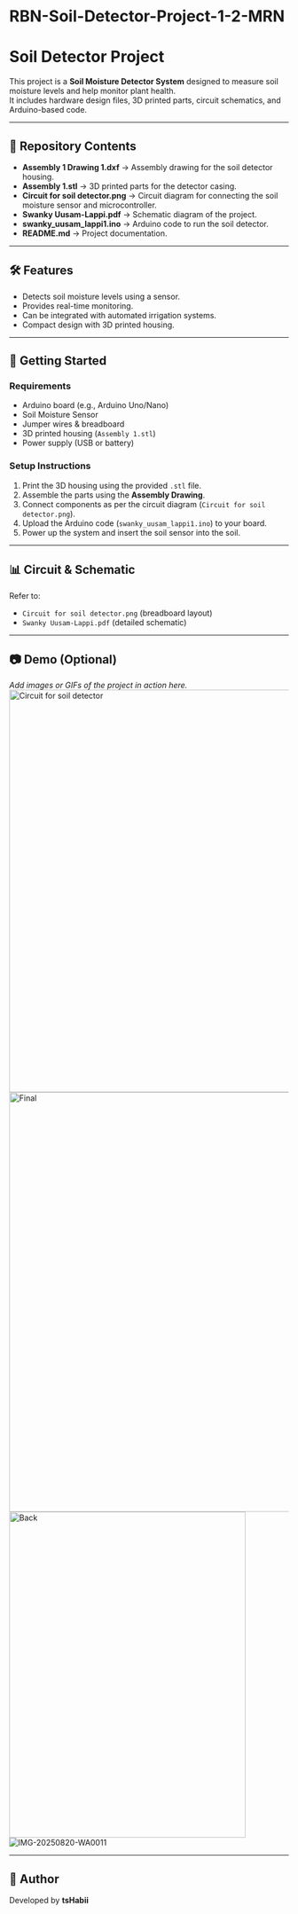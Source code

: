 # RBN-Soil-Detector-Project-1-2-MRN
# Soil Detector Project

This project is a **Soil Moisture Detector System** designed to measure soil moisture levels and help monitor plant health.  
It includes hardware design files, 3D printed parts, circuit schematics, and Arduino-based code.

---

## 📂 Repository Contents

- **Assembly 1 Drawing 1.dxf** → Assembly drawing for the soil detector housing.  
- **Assembly 1.stl** → 3D printed parts for the detector casing.  
- **Circuit for soil detector.png** → Circuit diagram for connecting the soil moisture sensor and microcontroller.  
- **Swanky Uusam-Lappi.pdf** → Schematic diagram of the project.  
- **swanky_uusam_lappi1.ino** → Arduino code to run the soil detector.  
- **README.md** → Project documentation.

---

## 🛠️ Features

- Detects soil moisture levels using a sensor.
- Provides real-time monitoring.
- Can be integrated with automated irrigation systems.
- Compact design with 3D printed housing.

---

## 🚀 Getting Started

### Requirements
- Arduino board (e.g., Arduino Uno/Nano)
- Soil Moisture Sensor
- Jumper wires & breadboard
- 3D printed housing (`Assembly 1.stl`)
- Power supply (USB or battery)

### Setup Instructions
1. Print the 3D housing using the provided `.stl` file.  
2. Assemble the parts using the **Assembly Drawing**.  
3. Connect components as per the circuit diagram (`Circuit for soil detector.png`).  
4. Upload the Arduino code (`swanky_uusam_lappi1.ino`) to your board.  
5. Power up the system and insert the soil sensor into the soil.

---

## 📊 Circuit & Schematic

Refer to:  
- `Circuit for soil detector.png` (breadboard layout)  
- `Swanky Uusam-Lappi.pdf` (detailed schematic)  

---

## 📷 Demo (Optional)

_Add images or GIFs of the project in action here._  
<img width="1192" height="726" alt="Circuit for soil detector " src="https://github.com/user-attachments/assets/75bb1645-5d2d-41ef-8e11-79659e7ea823" />
<img width="642" height="757" alt="Final" src="https://github.com/user-attachments/assets/8434960b-8249-47f7-a478-3d7ceb8ffac5" />
<img width="426" height="588" alt="Back" src="https://github.com/user-attachments/assets/41ef23a8-b368-49b4-acaa-51b94267ac50" />
![IMG-20250820-WA0011](https://github.com/user-attachments/assets/721dce83-0df8-44ae-b4eb-bd9e7ba3e99f)





---

## 👤 Author

Developed by **tsHabii**  
